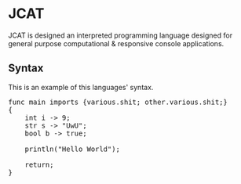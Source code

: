 # JCAT
JCAT is designed an interpreted programming language
designed for general purpose computational & responsive console
applications.

## Syntax
This is an example of this languages' syntax.
<pre>
func main imports {various.shit; other.various.shit;}
{
    int i -> 9;
    str s -> "UwU"; 
    bool b -> true;
    
    println("Hello World");
    
    return;
}
</pre>